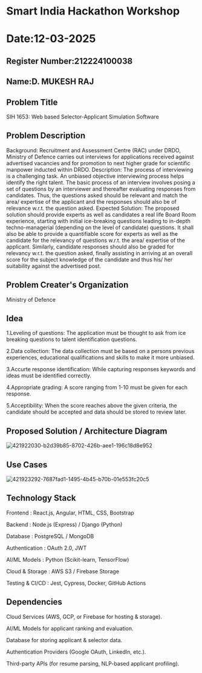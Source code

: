 # Smart India Hackathon Workshop
# Date:12-03-2025
## Register Number:212224100038
## Name:D. MUKESH RAJ
## Problem Title
SIH 1653: Web based Selector-Applicant Simulation Software
## Problem Description
Background: Recruitment and Assessment Centre (RAC) under DRDO, Ministry of Defence carries out interviews for applications received against advertised vacancies and for promotion to next higher grade for scientific manpower inducted within DRDO. Description: The process of interviewing is a challenging task. An unbiased objective interviewing process helps identify the right talent. The basic process of an interview involves posing a set of questions by an interviewer and thereafter evaluating responses from candidates. Thus, the questions asked should be relevant and match the area/ expertise of the applicant and the responses should also be of relevance w.r.t. the question asked. Expected Solution: The proposed solution should provide experts as well as candidates a real life Board Room experience, starting with initial ice-breaking questions leading to in-depth techno-managerial (depending on the level of candidate) questions. It shall also be able to provide a quantifiable score for experts as well as the candidate for the relevancy of questions w.r.t. the area/ expertise of the applicant. Similarly, candidate responses should also be graded for relevancy w.r.t. the question asked, finally assisting in arriving at an overall score for the subject knowledge of the candidate and thus his/ her suitability against the advertised post.

## Problem Creater's Organization
Ministry of Defence

## Idea
1.Leveling of questions: The application must be thought to ask from ice breaking questions to talent identification questions.

2.Data collection: The data collection must be based on a persons previous experiences, educational qualifications and skills to make it more unbiased.

3.Accurte response identification: While capturing responses keywords and ideas must be identified correctly.

4.Appropriate grading: A score ranging from 1-10 must be given for each response.

5.Acceptibility: When the score reaches above the given criteria, the candidate should be accepted and data should be stored to review later.

## Proposed Solution / Architecture Diagram
![421922030-b2d39b85-8702-426b-aee1-196c18d8e952](https://github.com/user-attachments/assets/506ce717-4aaa-42bc-aed2-6d6beabaa40e)


## Use Cases

![421923292-7687fad1-1495-4b45-b70b-01e553fc20c5](https://github.com/user-attachments/assets/80038244-6c17-433f-903f-ba1c550caad6)

## Technology Stack
Frontend : React.js, Angular, HTML, CSS, Bootstrap

Backend : Node.js (Express) / Django (Python)

Database : PostgreSQL / MongoDB

Authentication : OAuth 2.0, JWT

AI/ML Models : Python (Scikit-learn, TensorFlow)

Cloud & Storage : AWS S3 / Firebase Storage

Testing & CI/CD : Jest, Cypress, Docker, GitHub Actions

## Dependencies
Cloud Services (AWS, GCP, or Firebase for hosting & storage).

AI/ML Models for applicant ranking and evaluation.

Database for storing applicant & selector data.

Authentication Providers (Google OAuth, LinkedIn, etc.).

Third-party APIs (for resume parsing, NLP-based applicant profiling).


